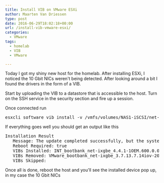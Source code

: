 ```yaml
---
title: Install VIB on VMware ESXi
author: Maarten Van Driessen
type: post
date: 2016-06-29T18:02:18+00:00
url: /install-vib-vmware-esxi/
categories:
  - VMware
tags:
  - homelab
  - VIB
  - VMware

---
```

Today I got my shiny new host for the homelab. After installing ESXi, I noticed the 10 Gbit NICs weren't being detected. After looking around a bit I found the drivers in the form of a VIB.

Start by uploading the VIB to a datastore that is accessible to the host. Turn on the SSH service in the security section and fire up a session.

Once connected run

<pre class="plain:false plain-toggle:false show-plain-default:true lang:batch decode:true ">esxcli software vib install -v /vmfs/volumes/NAS1-iSCSI/net-ixgbe_4.4.1-1OEM.600.0.0.2159203.vib</pre>

If everything goes well you should get an output like this

<pre class="plain:false plain-toggle:false show-plain-default:true lang:batch decode:true ">Installation Result
   Message: The update completed successfully, but the system needs to be rebooted for the changes to be effective.
   Reboot Required: true
   VIBs Installed: INT_bootbank_net-ixgbe_4.4.1-1OEM.600.0.0.2159203
   VIBs Removed: VMware_bootbank_net-ixgbe_3.7.13.7.14iov-20vmw.600.0.0.2494585
   VIBs Skipped:
</pre>

Once all is done, reboot the host and you'll see the installed device pop up, in my case the 10 Gbit NICs
